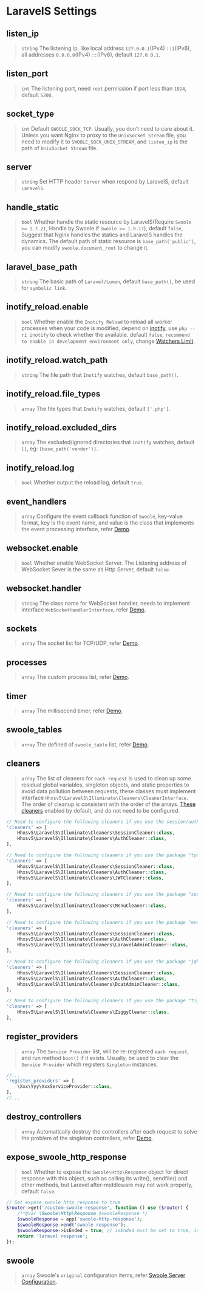 # LaravelS Settings

## listen_ip
> `string` The listening ip, like local address `127.0.0.1`(IPv4) `::1`(IPv6), all addresses `0.0.0.0`(IPv4) `::`(IPv6), default `127.0.0.1`.

## listen_port
> `int` The listening port, need `root` permission if port less than `1024`, default `5200`.

## socket_type
> `int` Default `SWOOLE_SOCK_TCP`. Usually, you don’t need to care about it. Unless you want Nginx to proxy to the `UnixSocket Stream` file, you need to modify it to `SWOOLE_SOCK_UNIX_STREAM`, and `listen_ip` is the path of `UnixSocket Stream` file.

## server
> `string` Set HTTP header `Server` when respond by LaravelS, default `LaravelS`.

## handle_static
> `bool` Whether handle the static resource by LaravelS(Require `Swoole >= 1.7.21`, Handle by Swoole if `Swoole >= 1.9.17`), default `false`, Suggest that Nginx handles the statics and LaravelS handles the dynamics. The default path of static resource is `base_path('public')`, you can modify `swoole.document_root` to change it.

## laravel_base_path
> `string` The basic path of `Laravel/Lumen`, default `base_path()`, be used for `symbolic link`.

## inotify_reload.enable
> `bool` Whether enable the `Inotify Reload` to reload all worker processes when your code is modified, depend on [inotify](http://pecl.php.net/package/inotify), use `php --ri inotify` to check whether the available. default `false`, `recommend to enable in development environment only`, change [Watchers Limit](https://github.com/hhxsv5/laravel-s/blob/master/KnownIssues.md#inotify-reached-the-watchers-limit).

## inotify_reload.watch_path
> `string` The file path that `Inotify` watches, default `base_path()`.

## inotify_reload.file_types
> `array` The file types that `Inotify` watches, default `['.php']`.

## inotify_reload.excluded_dirs
> `array` The excluded/ignored directories that `Inotify` watches, default `[]`, eg: `[base_path('vendor')]`.

## inotify_reload.log
> `bool` Whether output the reload log, default `true`.

## event_handlers
> `array` Configure the event callback function of `Swoole`, key-value format, key is the event name, and value is the class that implements the event processing interface, refer [Demo](https://github.com/hhxsv5/laravel-s/blob/master/README.md#configuring-the-event-callback-function-of-swoole).

## websocket.enable
> `bool` Whether enable WebSocket Server. The Listening address of WebSocket Sever is the same as Http Server, default `false`.

## websocket.handler
> `string` The class name for WebSocket handler, needs to implement interface `WebSocketHandlerInterface`, refer [Demo](https://github.com/hhxsv5/laravel-s/blob/master/README.md#enable-websocket-server).

## sockets
> `array` The socket list for TCP/UDP, refer [Demo](https://github.com/hhxsv5/laravel-s/blob/master/README.md#multi-port-mixed-protocol).

## processes
> `array` The custom process list, refer [Demo](https://github.com/hhxsv5/laravel-s/blob/master/README.md#custom-process).

## timer
> `array` The millisecond timer, refer [Demo](https://github.com/hhxsv5/laravel-s/blob/master/README.md#millisecond-cron-job).

## swoole_tables
> `array` The defined of `swoole_table` list, refer [Demo](https://github.com/hhxsv5/laravel-s/blob/master/README.md#use-swoole_table).

## cleaners
> `array` The list of cleaners for `each request` is used to clean up some residual global variables, singleton objects, and static properties to avoid data pollution between requests, these classes must implement interface `Hhxsv5\LaravelS\Illuminate\Cleaners\CleanerInterface`. The order of cleanup is consistent with the order of the arrays. [These cleaners](https://github.com/hhxsv5/laravel-s/blob/master/src/Illuminate/CleanerManager.php#L31) enabled by default, and do not need to be configured.

```php
// Need to configure the following cleaners if you use the session/authentication/passport in your project
'cleaners' => [
    Hhxsv5\LaravelS\Illuminate\Cleaners\SessionCleaner::class,
    Hhxsv5\LaravelS\Illuminate\Cleaners\AuthCleaner::class,
],
```

```php
// Need to configure the following cleaners if you use the package "tymon/jwt-auth" in your project
'cleaners' => [
    Hhxsv5\LaravelS\Illuminate\Cleaners\SessionCleaner::class,
    Hhxsv5\LaravelS\Illuminate\Cleaners\AuthCleaner::class,
    Hhxsv5\LaravelS\Illuminate\Cleaners\JWTCleaner::class,
],
```

```php
// Need to configure the following cleaners if you use the package "spatie/laravel-menu" in your project
'cleaners' => [
    Hhxsv5\LaravelS\Illuminate\Cleaners\MenuCleaner::class,
],
```

```php
// Need to configure the following cleaners if you use the package "encore/laravel-admin" in your project
'cleaners' => [
    Hhxsv5\LaravelS\Illuminate\Cleaners\SessionCleaner::class,
    Hhxsv5\LaravelS\Illuminate\Cleaners\AuthCleaner::class,
    Hhxsv5\LaravelS\Illuminate\Cleaners\LaravelAdminCleaner::class,
],
```

```php
// Need to configure the following cleaners if you use the package "jqhph/dcat-admin" in your project
'cleaners' => [
    Hhxsv5\LaravelS\Illuminate\Cleaners\SessionCleaner::class,
    Hhxsv5\LaravelS\Illuminate\Cleaners\AuthCleaner::class,
    Hhxsv5\LaravelS\Illuminate\Cleaners\DcatAdminCleaner::class,
],
```

```php
// Need to configure the following cleaners if you use the package "tightenco/ziggy" in your project to solve "Ziggy is not defined"
'cleaners' => [
    Hhxsv5\LaravelS\Illuminate\Cleaners\ZiggyCleaner::class,
],
```

## register_providers
> `array` The `Service Provider` list, will be re-registered `each request`, and run method `boot()` if it exists. Usually, be used to clear the `Service Provider` which registers `Singleton` instances.

```php
//...
'register_providers' => [
    \Xxx\Yyy\XxxServiceProvider::class,
],
//...
```

## destroy_controllers
> `array` Automatically destroy the controllers after each request to solve the problem of the singleton controllers, refer [Demo](https://github.com/hhxsv5/laravel-s/blob/master/KnownIssues.md#singleton-controller).

## expose_swoole_http_response
> `bool` Whether to expose the `Swoole\Http\Response` object for direct response with this object, such as calling its write(), sendfile() and other methods, but Laravel after-middleware may not work properly, default `false`.

```php
// Set expose_swoole_http_response to true
$router->get('/custom-swoole-response', function () use ($router) {
    /**@var \Swoole\Http\Response $swooleResponse */
    $swooleResponse = app('swoole-http-response');
    $swooleResponse->end('swoole response');
    $swooleResponse->isEnded = true; // isEnded must be set to true, indicating that the underlying Swoole\Http\Response object is directly used to process the response, so the response content is "swoole response" instead of "laravel response".
    return 'laravel response';
});
```

## swoole
> `array` Swoole's `original` configuration items, refer [Swoole Server Configuration](https://www.swoole.co.uk/docs/modules/swoole-server/configuration).